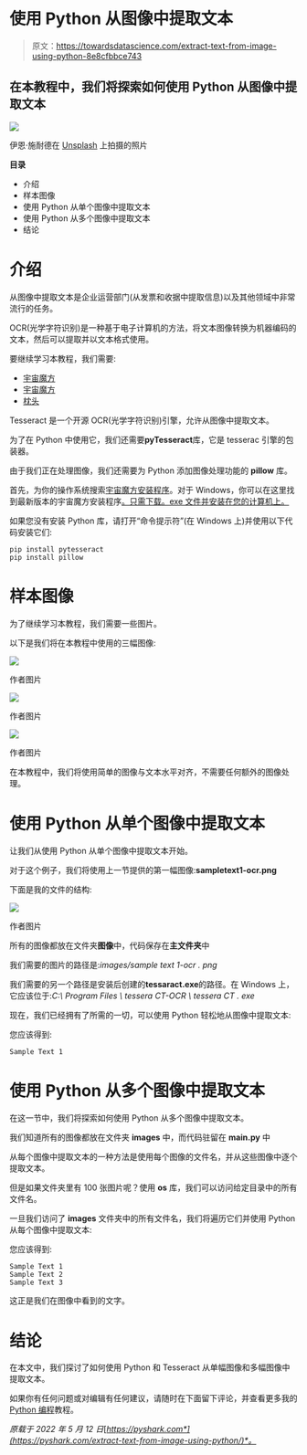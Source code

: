 # 使用 Python 从图像中提取文本

> 原文：<https://towardsdatascience.com/extract-text-from-image-using-python-8e8cfbbce743>

## 在本教程中，我们将探索如何使用 Python 从图像中提取文本

![](img/0b6ec48cc245b4fd567d51da5c2b9352.png)

伊恩·施耐德在 [Unsplash](https://unsplash.com/s/photos/text-image?utm_source=unsplash&utm_medium=referral&utm_content=creditCopyText) 上拍摄的照片

**目录**

*   介绍
*   样本图像
*   使用 Python 从单个图像中提取文本
*   使用 Python 从多个图像中提取文本
*   结论

# 介绍

从图像中提取文本是企业运营部门(从发票和收据中提取信息)以及其他领域中非常流行的任务。

OCR(光学字符识别)是一种基于电子计算机的方法，将文本图像转换为机器编码的文本，然后可以提取并以文本格式使用。

要继续学习本教程，我们需要:

*   [宇宙魔方](https://tesseract-ocr.github.io/tessdoc/Installation.html)
*   [宇宙魔方](https://pypi.org/project/pytesseract/)
*   [枕头](https://pillow.readthedocs.io/en/stable/)

Tesseract 是一个开源 OCR(光学字符识别)引擎，允许从图像中提取文本。

为了在 Python 中使用它，我们还需要**pyTesseract**库，它是 tesserac 引擎的包装器。

由于我们正在处理图像，我们还需要为 Python 添加图像处理功能的 **pillow** 库。

首先，为你的操作系统搜索[宇宙魔方安装程序](https://tesseract-ocr.github.io/tessdoc/Installation.html)。对于 Windows，你可以在这里找到最新版本的宇宙魔方安装程序[。只需下载。exe 文件并安装在您的计算机上。](https://github.com/UB-Mannheim/tesseract/wiki)

如果您没有安装 Python 库，请打开“命令提示符”(在 Windows 上)并使用以下代码安装它们:

```
pip install pytesseract
pip install pillow
```

# 样本图像

为了继续学习本教程，我们需要一些图片。

以下是我们将在本教程中使用的三幅图像:

![](img/6ab2632d617b40ebedb07bb5105dd95d.png)

作者图片

![](img/918a502bd49dd3156a89a27d95e0ca29.png)

作者图片

![](img/57ef59acbdbbca6e739a35c2c0d7aa04.png)

作者图片

在本教程中，我们将使用简单的图像与文本水平对齐，不需要任何额外的图像处理。

# 使用 Python 从单个图像中提取文本

让我们从使用 Python 从单个图像中提取文本开始。

对于这个例子，我们将使用上一节提供的第一幅图像:**sampletext1-ocr.png**

下面是我的文件的结构:

![](img/fa02674d2ba7edd387f5882afa3880e7.png)

作者图片

所有的图像都放在文件夹**图像**中，代码保存在**主文件夹**中

我们需要的图片的路径是:*images/sample text 1-ocr . png*

我们需要的另一个路径是安装后创建的**tessaract.exe**的路径。在 Windows 上，它应该位于:*C:\ Program Files \ tessera CT-OCR \ tessera CT . exe*

现在，我们已经拥有了所需的一切，可以使用 Python 轻松地从图像中提取文本:

您应该得到:

```
Sample Text 1
```

# 使用 Python 从多个图像中提取文本

在这一节中，我们将探索如何使用 Python 从多个图像中提取文本。

我们知道所有的图像都放在文件夹 **images** 中，而代码驻留在 **main.py** 中

从每个图像中提取文本的一种方法是使用每个图像的文件名，并从这些图像中逐个提取文本。

但是如果文件夹里有 100 张图片呢？使用 **os** 库，我们可以访问给定目录中的所有文件名。

一旦我们访问了 **images** 文件夹中的所有文件名，我们将遍历它们并使用 Python 从每个图像中提取文本:

您应该得到:

```
Sample Text 1
Sample Text 2
Sample Text 3
```

这正是我们在图像中看到的文字。

# 结论

在本文中，我们探讨了如何使用 Python 和 Tesseract 从单幅图像和多幅图像中提取文本。

如果你有任何问题或对编辑有任何建议，请随时在下面留下评论，并查看更多我的 [Python 编程](https://pyshark.com/category/python-programming/)教程。

*原载于 2022 年 5 月 12 日*[*https://pyshark.com*](https://pyshark.com/extract-text-from-image-using-python/)*。*